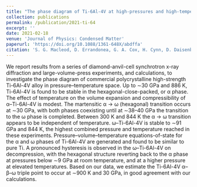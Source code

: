 ```yaml
---
title: "The phase diagram of Ti-6Al-4V at high-pressures and high-temperatures"
collection: publications
permalink: /publication/2021-ti-64
excerpt: ''
date: 2021-02-18
venue: 'Journal of Physics: Condensed Matter'
paperurl: 'https://doi.org/10.1088/1361-648X/abdffa'
citation: 'S. G. Macleod, D. Errandonea, G. A. Cox, H. Cynn, D. Daisenberger, S. E. Finnegan, M. I. McMahon, K. A. Munro, C. Popescu, <b>C. V. Storm</b>. <i>The phase diagram of Ti-6Al-4V at high-pressures and high-temperatures</i>, J. Phys. Condens. Matter 33, 154001 (2021).'
---
```


We report results from a series of diamond-anvil-cell synchrotron x-ray diffraction and large-volume-press experiments, and calculations, to investigate the phase diagram of commercial polycrystalline high-strength Ti-6Al-4V alloy in pressure–temperature space. Up to ∼30 GPa and 886 K, Ti-6Al-4V is found to be stable in the hexagonal-close-packed, or α phase. The effect of temperature on the volume expansion and compressibility of α–Ti-6Al-4V is modest. The martensitic α → ω (hexagonal) transition occurs at ∼30 GPa, with both phases coexisting until at ∼38–40 GPa the transition to the ω phase is completed. Between 300 K and 844 K the α → ω transition appears to be independent of temperature. ω–Ti-6Al-4V is stable to ∼91 GPa and 844 K, the highest combined pressure and temperature reached in these experiments. Pressure–volume–temperature equations-of-state for the α and ω phases of Ti-6Al-4V are generated and found to be similar to pure Ti. A pronounced hysteresis is observed in the ω–Ti-6Al-4V on decompression, with the hexagonal structure reverting back to the α phase at pressures below ∼9 GPa at room temperature, and at a higher pressure at elevated temperatures. Based on our data, we estimate the Ti-6Al-4V α–β–ω triple point to occur at ∼900 K and 30 GPa, in good agreement with our calculations.